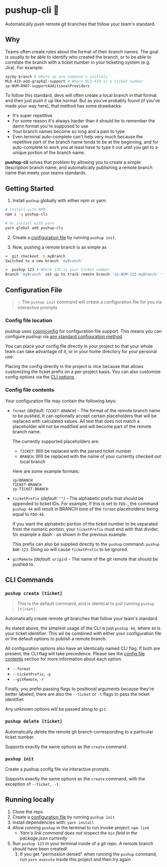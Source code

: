 # pushup-cli 💪

Automatically push remote git branches that follow your team's standard.

## Why

Teams often create rules about the format of their branch names. The goal is usually to be able to identify who created the branch, or to be able to correlate the branch with a ticket number in your ticketing system (e.g. Jira). For example:

```bash
zp/my-branch # Where zp are someone's initials
MLD-419-add-graphql-support # Where MLD-419 is a ticket number
zp-NVM-8907-supportAdditionalProviders
```

To follow this standard, devs will often create a local branch in that format and then just push it up like normal. But as you've probably found (if you've made your way here), that method has some drawbacks:

- It's super repetitive
- For some reason it's always harder than it should be to remember the damn format you're supposed to use
- Your branch names become so long and a pain to type
- Even terminal auto-complete can't help very much because the repetitive part of the branch name tends to be at the beginning, and for auto-complete to work you at least have to type it out until you get to a unique portion of the branch name.

**pushup-cli** solves that problem by allowing you to create a simple description branch name, and automatically publishing a remote branch name that meets your teams standards.

## Getting Started

1. Install `pushup` globally with either npm or yarn:

```bash
# Install with NPM
npm i -g pushup-cli

# Or install with yarn
yarn global add pushup-cli
```

2. Create a [configuration file](#configuration-file) by running `pushup init`.

3. Now, pushing a remote branch is as simple as

```bash
➜  git checkout -b myBranch
Switched to a new branch 'myBranch'

➜  pushup 123 # Where 123 is your ticket number
Branch 'myBranch' set up to track remote branch 'zp-NVM-123-myBranch' from 'origin'.
```

## Configuration File

> 💡 The `pushup init` command will create a configuration file for you via interactive prompts

### Config file location

pushup uses [cosmiconfig](https://github.com/davidtheclark/cosmiconfig#cosmiconfig) for configuration file support. This means you can configure pushup via [any standard configuration method](https://github.com/davidtheclark/cosmiconfig#cosmiconfig).

You can place your config file directly in your project so that your whole team can take advantage of it, or in your home directory for your personal use.

Placing the config directly in the project is nice because that allows customizing the ticket prefix on a per-project basis. You can also customize config options via the [CLI options](#CLI-Commands).

### Config file contents

Your configuration file may contain the following keys:

- `format` _(default: `TICKET-BRANCH`)_ - The format of the remote branch name to be pushed. It can optionally accept certain placeholders that will be replaced with calculated values. All text that does not match a placeholder will not be modified and will become part of the remote branch name.

  The currently supported placeholders are:

  - `TICKET`: Will be replaced with the parsed ticket number
  - `BRANCH`: Will be replaced with the name of your currently checked out local branch

  Here are some example formats:

  ```
  zp/BRANCH
  TICKET-BRANCH
  zp-TICKET-BRANCH
  ```

- `ticketPrefix` _(default: `""`)_ - The alphabetic prefix that should be appended to ticket IDs. For example, if this is set to `FOO-`, the command `pushup 44` will result in BRANCH (one of the `format` placeholders) being equal to `FOO-44`.

  If you want the alphabetic portion of the ticket number to be separated from the numeric portion, your `ticketPrefix` must end with that divider, for example a dash `-` as shown in the previous example.

  This prefix can also be supplied directly to the `pushup` command: `pushup BAR-123`. Doing so will cause `ticketPrefix` to be ignored.

- `gitRemote` _(default: `origin`)_ - The name of the git remote that should be pushed to.

## CLI Commands

### `pushup create [ticket]`

> This is the default command, and is identical to just running `pushup [ticket]`.

Automatically create remote git branches that follow your team's standard.

As stated above, the simplest usage of the CLI is just `pushup 44`, where `44` is your ticket identifier. This wil be combined with either your configuration file or the default options to publish a remote branch.

All configuration options also have an identically named CLI flag. If both are present, the CLI flag will take precedence. Please see the [config file contents](#config-file-contents) section for more information about each option.

- `--format`
- `--ticketPrefix`, `-p`
- `--gitRemote`, `-r`

Finally, you prefer passing flags to positional arguments because they're better labeled, there are also the `--ticket` or `-t` flags to pass the ticket identifier.

Any unknown options will be passed along to `git`.

### `pushup delete [ticket]`

Automatically delete the remote git branch corresponding to a particular ticket number.

Supports exactly the same options as the `create` command.

### `pushup init`

Create a pushup config file via interactive prompts.

Supports exactly the same options as the `create` command, with the exception of `--ticket, -t`.

## Running locally

1. Clone the repo
1. Create a [configuration file](#configuration-file) by running `pushup init`
1. Install dependencies with: `yarn install`
1. Allow running `pushup` in the terminal to run invoke project: `npm link`
   - _Yarn's link command does not respect the `bin` field in the package.json currently_
1. Run `pushup 123` in your terminal inside of a git repo. A remote branch should have been created!
   1. If you get "permission denied" when running the `pushup` command, run `yarn execute` inside this project and then try again
